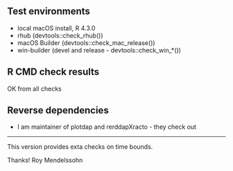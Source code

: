 ## Test environments

* local macOS install, R 4.3.0
* rhub (devtools::check_rhub())
* macOS Builder (devtools::check_mac_release())
* win-builder (devel and release - devtools::check_win_*())

## R CMD check results

OK from all checks

## Reverse dependencies

* I am maintainer of plotdap and rerddapXracto - they check out

---

This version provides exta checks on time bounds.

Thanks! 
Roy Mendelssohn
